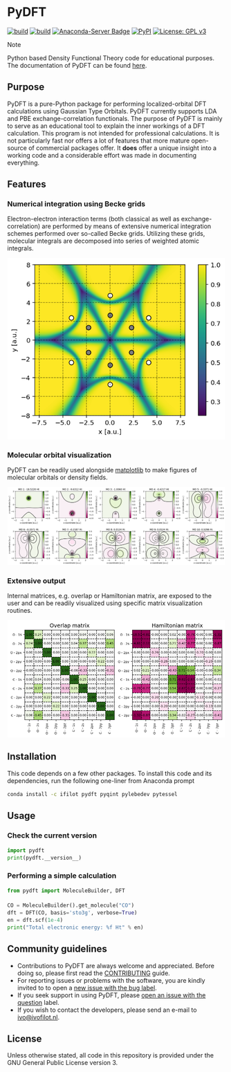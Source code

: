 # PyDFT

[![build](https://github.com/ifilot/pydft/actions/workflows/build_pypi.yml/badge.svg)](https://github.com/ifilot/pydft/actions/workflows/build_pypi.yml)
[![build](https://github.com/ifilot/pydft/actions/workflows/build_conda.yml/badge.svg)](https://github.com/ifilot/pydft/actions/workflows/build_conda.yml)
[![Anaconda-Server Badge](https://anaconda.org/ifilot/pydft/badges/version.svg)](https://anaconda.org/ifilot/pydft)
[![PyPI](https://img.shields.io/pypi/v/pydft?color=green)](https://pypi.org/project/pytessel/)
[![License: GPL v3](https://img.shields.io/badge/License-GPLv3-blue.svg)](https://www.gnu.org/licenses/gpl-3.0)

> [!NOTE]  
> Python based Density Functional Theory code for educational purposes. The
> documentation of PyDFT can be found [here](https://pydft.imc-tue.nl/).

## Purpose

PyDFT is a pure-Python package for performing localized-orbital DFT calculations
using Gaussian Type Orbitals. PyDFT currently supports LDA and PBE
exchange-correlation functionals. The purpose of PyDFT is mainly to serve as an
educational tool to explain the inner workings of a DFT calculation. This
program is not intended for professional calculations. It is not particularly
fast nor offers a lot of features that more mature open-source of commercial
packages offer. It **does** offer a unique insight into a working code and a
considerable effort was made in documenting everything.

## Features

### Numerical integration using Becke grids

Electron-electron interaction terms (both classical as well as
exchange-correlation) are performed by means of extensive numerical integration
schemes performed over so-called Becke grids. Utilizing these grids, molecular
integrals are decomposed into series of weighted atomic integrals.

![Becke grids](img/becke-grid.png)

### Molecular orbital visualization

PyDFT can be readily used alongside [matplotlib](https://matplotlib.org/stable/)
to make figures of molecular orbitals or density fields.

![Molecular orbitals of CO](img/mo_co.png)

### Extensive output

Internal matrices, e.g. overlap or Hamiltonian matrix, are exposed to the user
and can be readily visualized using specific matrix visualization routines.

![Matrices](img/matrices.png)

## Installation

This code depends on a few other packages. To install this code and its
dependencies, run the following one-liner from Anaconda prompt

```bash
conda install -c ifilot pydft pyqint pylebedev pytessel
```

## Usage

### Check the current version

```python
import pydft
print(pydft.__version__)
```

### Performing a simple calculation

```python
from pydft import MoleculeBuilder, DFT

CO = MoleculeBuilder().get_molecule("CO")
dft = DFT(CO, basis='sto3g', verbose=True)
en = dft.scf(1e-4)
print("Total electronic energy: %f Ht" % en)
```

## Community guidelines

* Contributions to PyDFT are always welcome and appreciated. Before doing so,
  please first read the [CONTRIBUTING](CONTRIBUTING.md) guide.
* For reporting issues or problems with the software, you are kindly invited to
  to open a [new issue with the bug label](https://github.com/ifilot/pydft/issues/new?labels=bug).
* If you seek support in using PyDFT, please 
  [open an issue with the question](https://github.com/ifilot/pydft/issues/new?labels=question)
  label.
* If you wish to contact the developers, please send an e-mail to ivo@ivofilot.nl.

## License

Unless otherwise stated, all code in this repository is provided under the GNU
General Public License version 3.